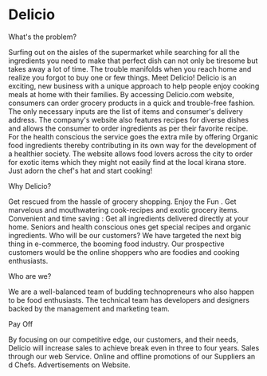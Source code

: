 # Delicio

What's the problem?

Surfing out on the aisles of the supermarket while searching for all the ingredients you need to make that perfect dish can not only be tiresome but takes away a lot of time. The trouble manifolds when you reach home and realize you forgot to buy one or few things.
Meet Delicio!
Delicio is an exciting, new business with a unique approach to help people enjoy cooking meals at home with their families. By accessing Delicio.com website, consumers can order grocery products in a quick and trouble-free fashion. The only necessary inputs are the list of items and consumer's delivery address. The company's website also features recipes for diverse dishes and allows the consumer to order ingredients as per their favorite recipe. For the health conscious the service goes the extra mile by offering Organic food ingredients thereby contributing in its own way for the development of a healthier society. The website allows food lovers across the city to order for exotic items which they might not easily find at the local kirana store. Just adorn the chef's hat and start cooking!

Why Delicio?

Get rescued from the hassle of grocery shopping.
Enjoy the Fun . Get marvelous and mouthwatering cook-recipes and exotic grocery items.
Convenient and time saving : Get all ingredients delivered directly at your home.
Seniors and health conscious ones get special recipes and organic ingredients.
Who will be our customers?
We have targeted the next big thing in e-commerce, the booming food industry. Our prospective customers would be the online shoppers who are foodies and cooking enthusiasts.

Who are we?

We are a well-balanced team of budding technopreneurs who also happen to be food enthusiasts. The technical team has developers and designers backed by the management and marketing team. 

Pay Off

By focusing on our competitive edge, our customers, and their needs, Delicio will increase sales to achieve break even in three to four years.
Sales through our web Service.
Online and offline promotions of our Suppliers an
d Chefs.
Advertisements on Website.


